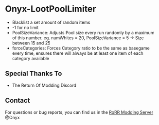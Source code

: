 # Onyx-LootPoolLimiter

- Blacklist a set amount of random items
- -1 for no limit
- PoolSizeVariance: Adjusts Pool size every run randomly by a maximum of this number. eg. numWhites = 20, PoolSizeVariance = 5 -> Size between 15 and 25
- forceCategories: Forces Category ratio to be the same as basegame every time, ensures there will always be at least one item of each category available

## Special Thanks To
* The Return Of Modding Discord

## Contact
For questions or bug reports, you can find us in the [RoRR Modding Server](https://discord.gg/VjS57cszMq) @Onyx
